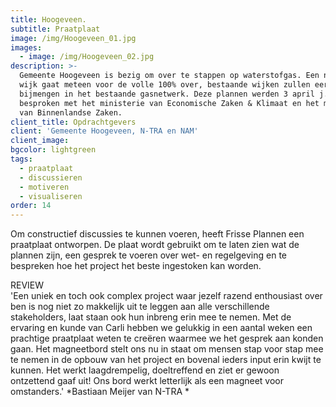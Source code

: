 ```yaml
---
title: Hoogeveen.
subtitle: Praatplaat
image: /img/Hoogeveen_01.jpg
images:
  - image: /img/Hoogeveen_02.jpg
description: >-
  Gemeente Hoogeveen is bezig om over te stappen op waterstofgas. Een nieuwe
  wijk gaat meteen voor de volle 100% over, bestaande wijken zullen eerst 20%
  bijmengen in het bestaande gasnetwerk. Deze plannen werden 3 april j.l.
  besproken met het ministerie van Economische Zaken & Klimaat en het ministerie
  van Binnenlandse Zaken.
client_title: Opdrachtgevers
client: 'Gemeente Hoogeveen, N-TRA en NAM'
client_image:
bgcolor: lightgreen
tags:
  - praatplaat
  - discussieren
  - motiveren
  - visualiseren
order: 14
---
```


Om constructief discussies te kunnen voeren, heeft Frisse Plannen een praatplaat ontworpen. De plaat wordt gebruikt om te laten zien wat de plannen zijn, een gesprek te voeren over wet- en regelgeving en te bespreken hoe het project het beste ingestoken kan worden.

REVIEW<br>'Een uniek en toch ook complex project waar jezelf razend enthousiast over ben is nog niet zo makkelijk uit te leggen aan alle verschillende stakeholders, laat staan ook hun inbreng erin mee te nemen. Met de ervaring en kunde van Carli hebben we gelukkig in een aantal weken een prachtige praatplaat weten te creëren waarmee we het gesprek aan konden gaan. Het magneetbord stelt ons nu in staat om mensen stap voor stap mee te nemen in de opbouw van het project en bovenal ieders input erin kwijt te kunnen. Het werkt laagdrempelig, doeltreffend en ziet er gewoon ontzettend gaaf uit\! Ons bord werkt letterlijk als een magneet voor omstanders.' *Bastiaan Meijer van N-TRA *